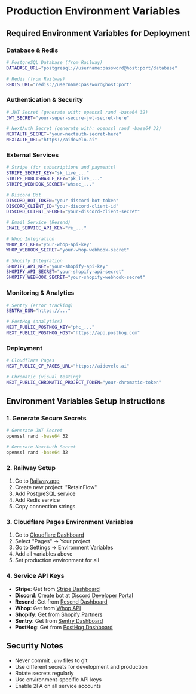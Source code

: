 # Production Environment Variables

## Required Environment Variables for Deployment

### Database & Redis
```bash
# PostgreSQL Database (from Railway)
DATABASE_URL="postgresql://username:password@host:port/database"

# Redis (from Railway) 
REDIS_URL="redis://username:password@host:port"
```

### Authentication & Security
```bash
# JWT Secret (generate with: openssl rand -base64 32)
JWT_SECRET="your-super-secure-jwt-secret-here"

# NextAuth Secret (generate with: openssl rand -base64 32)
NEXTAUTH_SECRET="your-nextauth-secret-here"
NEXTAUTH_URL="https://aidevelo.ai"
```

### External Services
```bash
# Stripe (for subscriptions and payments)
STRIPE_SECRET_KEY="sk_live_..."
STRIPE_PUBLISHABLE_KEY="pk_live_..."
STRIPE_WEBHOOK_SECRET="whsec_..."

# Discord Bot
DISCORD_BOT_TOKEN="your-discord-bot-token"
DISCORD_CLIENT_ID="your-discord-client-id"
DISCORD_CLIENT_SECRET="your-discord-client-secret"

# Email Service (Resend)
EMAIL_SERVICE_API_KEY="re_..."

# Whop Integration
WHOP_API_KEY="your-whop-api-key"
WHOP_WEBHOOK_SECRET="your-whop-webhook-secret"

# Shopify Integration
SHOPIFY_API_KEY="your-shopify-api-key"
SHOPIFY_API_SECRET="your-shopify-api-secret"
SHOPIFY_WEBHOOK_SECRET="your-shopify-webhook-secret"
```

### Monitoring & Analytics
```bash
# Sentry (error tracking)
SENTRY_DSN="https://..."

# PostHog (analytics)
NEXT_PUBLIC_POSTHOG_KEY="phc_..."
NEXT_PUBLIC_POSTHOG_HOST="https://app.posthog.com"
```

### Deployment
```bash
# Cloudflare Pages
NEXT_PUBLIC_CF_PAGES_URL="https://aidevelo.ai"

# Chromatic (visual testing)
NEXT_PUBLIC_CHROMATIC_PROJECT_TOKEN="your-chromatic-token"
```

## Environment Variables Setup Instructions

### 1. Generate Secure Secrets
```bash
# Generate JWT Secret
openssl rand -base64 32

# Generate NextAuth Secret  
openssl rand -base64 32
```

### 2. Railway Setup
1. Go to [Railway.app](https://railway.app)
2. Create new project: "RetainFlow"
3. Add PostgreSQL service
4. Add Redis service
5. Copy connection strings

### 3. Cloudflare Pages Environment Variables
1. Go to [Cloudflare Dashboard](https://dash.cloudflare.com)
2. Select "Pages" → Your project
3. Go to Settings → Environment Variables
4. Add all variables above
5. Set production environment for all

### 4. Service API Keys
- **Stripe**: Get from [Stripe Dashboard](https://dashboard.stripe.com)
- **Discord**: Create bot at [Discord Developer Portal](https://discord.com/developers/applications)
- **Resend**: Get from [Resend Dashboard](https://resend.com)
- **Whop**: Get from [Whop API](https://whop.com/api)
- **Shopify**: Get from [Shopify Partners](https://partners.shopify.com)
- **Sentry**: Get from [Sentry Dashboard](https://sentry.io)
- **PostHog**: Get from [PostHog Dashboard](https://posthog.com)

## Security Notes
- Never commit `.env` files to git
- Use different secrets for development and production
- Rotate secrets regularly
- Use environment-specific API keys
- Enable 2FA on all service accounts
